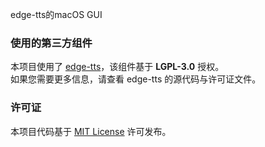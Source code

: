 edge-tts的macOS GUI

### 使用的第三方组件

本项目使用了 [edge-tts](https://github.com/rany2/edge-tts)，该组件基于 **LGPL-3.0** 授权。  
如果您需要更多信息，请查看 edge-tts 的源代码与许可证文件。

### 许可证
本项目代码基于 [MIT License](LICENSE) 许可发布。  
